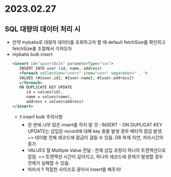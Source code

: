 # 2023.02.27
## SQL 대량의 데이터 처리 시
- 만약 mybatis로 대량의 데이터를 조회하고자 할 때 default fetchSize를 확인하고 fetchSize를 조절해서 가져오자
- mybatis bulk insert
   ```xml
   <insert id="upsertBulk" parameterType="xxx">
      INSERT INTO user (id, name, address)
      <foreach collection="users" item="user" separator=" , ">
      VALUES (#{user.id}, #{user.name}, #{user.address})
      </foreach>
      ON DUPLICATE KEY UPDATE
         id = values(id),
         name = values(name),
         address = values(address)
   </insert>
   ```
   - ❗️ insert bulk 주의사항
      - 한 번에 너무 많은 insert를 하지 말 것 : INSERT - ON DUPLICAT KEY UPDATE는 삽입된 record에 대해 key 충돌 발생 경우 배타적 잠금 발생. => 테이블 전체 레코드에 잠금이 걸릴 수 있음. DB 복제 지연, 처리시간의 증가
      - VALUES 절 Multiple Value 전달 : 전체 삽입 과정이 하나의 트랜잭션으로 잡힘. => 트랜잭션 시간이 길어지고, 하나의 레코드에 문제가 발생할 경우 전체가 실패할 수 있음.
      - 따라서 !! 적절한 사이즈로 끊어서 insert를 해주자!